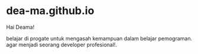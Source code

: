 # dea-ma.github.io

Hai Deama!

belajar di progate untuk mengasah kemampuan dalam belajar pemograman.
agar menjadi seorang developer profesional!.
